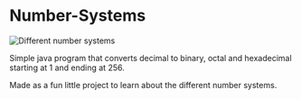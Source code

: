 # Number-Systems
![Different number systems](https://github.com/[NateLapak]/[Number-Systems]/blob/[Master]/NumberSystems.pngraw=true)

Simple java program that converts decimal to binary, octal and hexadecimal starting at 1 and ending at 256.

Made as a fun little project to learn about the different number systems.

